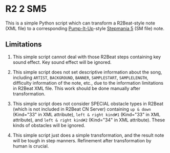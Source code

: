 # R2 2 SM5
This is a simple Python script which can transform a R2Beat-style note (XML file) to a corresponding [Pump-It-Up](www.piugame.com)-style [Stepmania 5](www.stepmania.com) (SM file) note.

## Limitations

1. This simple script cannot deal with those R2Beat steps containing key sound effect. Key sound effect will be ignored.

2. This simple script does not set descriptive information about the song, including `ARTIST`, `BACKGROUND`, `BANNER`, `SAMPLESTART`, `SAMPLELENGTH`, difficulty information of the note, etc., due to the information limitations in R2Beat XML file. This work should be done manually after transformation.

3. This simple script does not consider SPECIAL obstacle types in R2Beat (which is not included in R2Beat CN Server) containing `up & down` (Kind="33" in XML attribute), `left & right kind#1` (Kind="33" in XML attribute), and `left & right kind#2` (Kind="34" in XML attribute). These kinds of obstacles will be ignored.

4. This simple script just does a simple transformation, and the result note will be tough in step manners. Refinement after transformation by human is crucial.